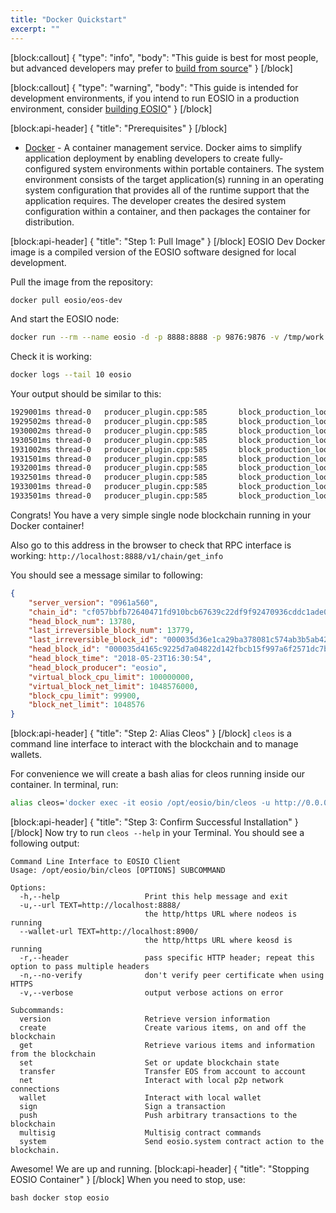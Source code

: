 ```yaml
---
title: "Docker Quickstart"
excerpt: ""
---
```

[block:callout]
{
  "type": "info",
  "body": "This guide is best for most people, but advanced developers may prefer to [build from source](doc:install-nodeos)"
}
[/block]

[block:callout]
{
  "type": "warning",
  "body": "This guide is intended for development environments, if you intend to run EOSIO in a production environment, consider [building EOSIO](doc:autobuild-script)"
}
[/block]

[block:api-header]
{
  "title": "Prerequisites"
}
[/block]
- [Docker](https://docs.docker.com/install/) - A container management service. Docker aims to simplify application deployment by enabling developers to create fully-configured system environments within portable containers. The system environment consists of the target application(s) running in an operating system configuration that provides all of the runtime support that the application requires. The developer creates the desired system configuration within a container, and then packages the container for distribution. 


[block:api-header]
{
  "title": "Step 1: Pull Image"
}
[/block]
EOSIO Dev Docker image is a compiled version of the EOSIO software designed for local development.

Pull the image from the repository:

```bash
docker pull eosio/eos-dev
```

And start the EOSIO node:

```bash
docker run --rm --name eosio -d -p 8888:8888 -p 9876:9876 -v /tmp/work:/work -v /tmp/eosio/data:/mnt/dev/data -v /tmp/eosio/config:/mnt/dev/config eosio/eos-dev  /bin/bash -c "nodeos -e -p eosio --plugin eosio::wallet_api_plugin --plugin eosio::wallet_plugin --plugin eosio::producer_plugin --plugin eosio::history_plugin --plugin eosio::chain_api_plugin --plugin eosio::history_api_plugin --plugin eosio::http_plugin -d /mnt/dev/data --config-dir /mnt/dev/config --http-server-address=0.0.0.0:8888 --access-control-allow-origin=* --contracts-console --http-validate-host=false"
```

Check it is working:

```bash
docker logs --tail 10 eosio
```

Your output should be similar to this:

```bash
1929001ms thread-0   producer_plugin.cpp:585       block_production_loo ] Produced block 0000366974ce4e2a... #13929 @ 2018-05-23T16:32:09.000 signed by eosio [trxs: 0, lib: 13928, confirmed: 0]
1929502ms thread-0   producer_plugin.cpp:585       block_production_loo ] Produced block 0000366aea085023... #13930 @ 2018-05-23T16:32:09.500 signed by eosio [trxs: 0, lib: 13929, confirmed: 0]
1930002ms thread-0   producer_plugin.cpp:585       block_production_loo ] Produced block 0000366b7f074fdd... #13931 @ 2018-05-23T16:32:10.000 signed by eosio [trxs: 0, lib: 13930, confirmed: 0]
1930501ms thread-0   producer_plugin.cpp:585       block_production_loo ] Produced block 0000366cd8222adb... #13932 @ 2018-05-23T16:32:10.500 signed by eosio [trxs: 0, lib: 13931, confirmed: 0]
1931002ms thread-0   producer_plugin.cpp:585       block_production_loo ] Produced block 0000366d5c1ec38d... #13933 @ 2018-05-23T16:32:11.000 signed by eosio [trxs: 0, lib: 13932, confirmed: 0]
1931501ms thread-0   producer_plugin.cpp:585       block_production_loo ] Produced block 0000366e45c1f235... #13934 @ 2018-05-23T16:32:11.500 signed by eosio [trxs: 0, lib: 13933, confirmed: 0]
1932001ms thread-0   producer_plugin.cpp:585       block_production_loo ] Produced block 0000366f98adb324... #13935 @ 2018-05-23T16:32:12.000 signed by eosio [trxs: 0, lib: 13934, confirmed: 0]
1932501ms thread-0   producer_plugin.cpp:585       block_production_loo ] Produced block 00003670a0f01daa... #13936 @ 2018-05-23T16:32:12.500 signed by eosio [trxs: 0, lib: 13935, confirmed: 0]
1933001ms thread-0   producer_plugin.cpp:585       block_production_loo ] Produced block 00003671e8b36e1e... #13937 @ 2018-05-23T16:32:13.000 signed by eosio [trxs: 0, lib: 13936, confirmed: 0]
1933501ms thread-0   producer_plugin.cpp:585       block_production_loo ] Produced block 0000367257fe1623... #13938 @ 2018-05-23T16:32:13.500 signed by eosio [trxs: 0, lib: 13937, confirmed: 0]
```

Congrats! You have a very simple single node blockchain running in your Docker container!

Also go to this address in the browser to check that RPC interface is working: `http://localhost:8888/v1/chain/get_info`

You should see a message similar to following:

```json
{
    "server_version": "0961a560",
    "chain_id": "cf057bbfb72640471fd910bcb67639c22df9f92470936cddc1ade0e2f2e7dc4f",
    "head_block_num": 13780,
    "last_irreversible_block_num": 13779,
    "last_irreversible_block_id": "000035d36e1ca29ba378081c574ab3b5ab4214ba29754dd42b512690a9f03e80",
    "head_block_id": "000035d4165c9225d7a04822d142fbcb15f997a6f2571dc7bae8437dea782205",
    "head_block_time": "2018-05-23T16:30:54",
    "head_block_producer": "eosio",
    "virtual_block_cpu_limit": 100000000,
    "virtual_block_net_limit": 1048576000,
    "block_cpu_limit": 99900,
    "block_net_limit": 1048576
}

```


[block:api-header]
{
  "title": "Step 2: Alias Cleos"
}
[/block]
`cleos` is a command line interface to interact with the blockchain and to manage wallets.

For convenience we will create a bash alias for cleos running inside our container. In terminal, run:

```bash
alias cleos='docker exec -it eosio /opt/eosio/bin/cleos -u http://0.0.0.0:8888 --wallet-url http://0.0.0.0:8888'
```


[block:api-header]
{
  "title": "Step 3: Confirm Successful Installation"
}
[/block]
Now try to run `cleos --help` in your Terminal. You should see a following output:

```
Command Line Interface to EOSIO Client
Usage: /opt/eosio/bin/cleos [OPTIONS] SUBCOMMAND

Options:
  -h,--help                   Print this help message and exit
  -u,--url TEXT=http://localhost:8888/
                              the http/https URL where nodeos is running
  --wallet-url TEXT=http://localhost:8900/
                              the http/https URL where keosd is running
  -r,--header                 pass specific HTTP header; repeat this option to pass multiple headers
  -n,--no-verify              don't verify peer certificate when using HTTPS
  -v,--verbose                output verbose actions on error

Subcommands:
  version                     Retrieve version information
  create                      Create various items, on and off the blockchain
  get                         Retrieve various items and information from the blockchain
  set                         Set or update blockchain state
  transfer                    Transfer EOS from account to account
  net                         Interact with local p2p network connections
  wallet                      Interact with local wallet
  sign                        Sign a transaction
  push                        Push arbitrary transactions to the blockchain
  multisig                    Multisig contract commands
  system                      Send eosio.system contract action to the blockchain.
```

Awesome! We are up and running.
[block:api-header]
{
  "title": "Stopping EOSIO Container"
}
[/block]
When you need to stop, use:

```bash docker stop eosio ```